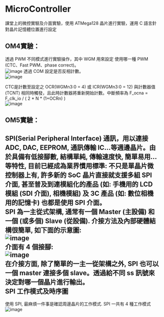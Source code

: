 MicroController  
====
課堂上的微控實驗及介面實驗，使用 ATMega128 晶片進行實驗，運用 C 語言針對晶片記憶體位置進行設定 
  
OM4實驗：
------- 
透過 PWM 不同模式進行實驗操作，其中 WGM 用來設定 使用哪一種 PWM (CTC、Fast PWM、phase correct)。  
![image](https://user-images.githubusercontent.com/39979565/229761109-6461e44a-68b3-4b94-a03f-d2998b529466.png)
透過 COM 設定是否反相計數。  
![image](https://user-images.githubusercontent.com/39979565/229770003-02f6185d-a2ca-4fd3-8850-e9aa6b0915d3.png)

CTC是計數至設定之 OCR(WGMn3:0 = 4) 或 ICR(WGMn3:0 = 12) 與計數器值(TCNT) 相同時觸發，且此時計數器將重新開始計數。中斷頻率為 F_ocna = F_clk_io / ( 2 * N * (1+OCRn) )  
![image](https://user-images.githubusercontent.com/39979565/229768548-614d8fd9-243e-472d-97d2-84411d8921ef.png)
  
OM5實驗：  
-------  
  
SPI(Serial Peripheral Interface) 通訊，用以連接 ADC, DAC, EEPROM, 通訊傳輸 IC...等週邊晶片。由於具備有低接腳數, 結構單純, 傳輸速度快, 簡單易用...等特性, 目前已經成為業界慣用標準: 不只是單晶片微控制器上有, 許多新的 SoC 晶片直接就支援多組 SPI 介面, 甚至普及到連模組化的產品 (如: 手機用的 LCD 模組 (SDI 介面), 相機模組) 及 3C 產品 (如: 數位相機用的記憶卡) 也都是使用 SPI 介面。  
SPI 為一主從式架構, 通常有一個 Master (主設備) 和一個 (或多個) Slave (從設備). 介接方法及內部硬體結構很簡單, 如下面的示意圖:  
![image](https://user-images.githubusercontent.com/39979565/235602906-a99668fe-c94f-4cad-86ac-3d9e202261fd.png)  
介面有 4 個接腳:  
![image](https://user-images.githubusercontent.com/39979565/235604320-119baa3c-86ba-4522-95e0-787e6ecffb02.png)  
在介接方面, 除了簡單的一主一從架構之外, SPI 也可以一個 master 連接多個 slave。透過給不同 ss 訊號來決定對哪一個晶片進行輸出。  
SPI 工作模式及時序圖  
-----
使用 SPI, 最麻煩一件事是確認周邊晶片的工作模式. SPI 一共有 4 種工作模式  
![image](https://user-images.githubusercontent.com/39979565/235606499-bf83d1bd-9191-4992-9b2f-2e8fdc08fad4.png)  
